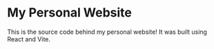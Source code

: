 # My Personal Website

This is the source code behind my personal website! It was built using React and Vite.
